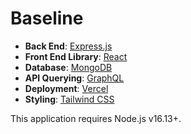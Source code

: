 # Baseline

- **Back End**: [Express.js](https://expressjs.com/)
- **Front End Library**: [React](https://beta.reactjs.org/)
- **Database**: [MongoDB](https://www.mongodb.com/)
- **API Querying**: [GraphQL](https://graphql.org/)
- **Deployment**: [Vercel](https://vercel.com)
- **Styling**: [Tailwind CSS](https://tailwindcss.com/)

This application requires Node.js v16.13+.
